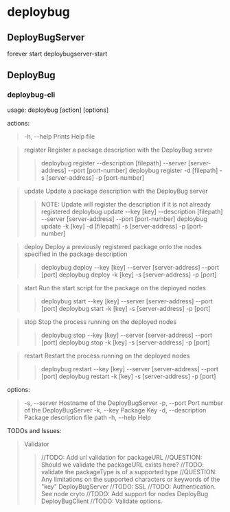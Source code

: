 # deploybug

## DeployBugServer

forever start deploybugserver-start

## DeployBug
### deploybug-cli

usage: deploybug [action] [options]

actions:
> -h, --help  Prints Help file

> register    Register a package description with the DeployBug server
> > deploybug register --description [filepath] --server [server-address] --port [port-number]
> > deploybug register -d [filepath] -s [server-address] -p [port-number]

> update      Update a package description with the DeployBug server
> > NOTE: Update will register the description if it is not already registered
> > deploybug update --key [key] --description [filepath] --server [server-address] --port [port-number]
> > deploybug update -k [key] -d [filepath] -s [server-address] -p [port-number]

> deploy      Deploy a previously registered package onto the nodes specified in the package description
> > deploybug deploy --key [key] --server [server-address] --port [port]
> > deploybug deploy -k [key] -s [server-address] -p [port]

> start       Run the start script for the package on the deployed nodes
> > deploybug start --key [key] --server [server-address] --port [port]
> > deploybug start -k [key] -s [server-address] -p [port]

> stop        Stop the process running on the deployed nodes
> > deploybug stop --key [key] --server [server-address] --port [port]
> > deploybug stop -k [key] -s [server-address] -p [port]

> restart     Restart the process running on the deployed nodes
> > deploybug restart --key [key] --server [server-address] --port [port]
> > deploybug restart -k [key] -s [server-address] -p [port]
                    
options:
> -s, --server        Hostname of the DeployBugServer
> -p, --port          Port number of the DeployBugServer
> -k, --key           Package Key
> -d, --description   Package description file path
> -h, --help          Help
    
TODOs and Issues:
> Validator
> > //TODO: Add url validation for packageURL
> > //QUESTION: Should we validate the packageURL exists here?
> > //TODO: validate the packageType is of a supported type
> > //QUESTION: Any limitations on the supported characters or keywords of the "key"
> DeployBugServer
> > //TODO: SSL
> > //TODO: Authentication. See node cryto
> > //TODO: Add support for nodes
> DeployBug
> DeployBugClient
> > //TODO: Validate options.